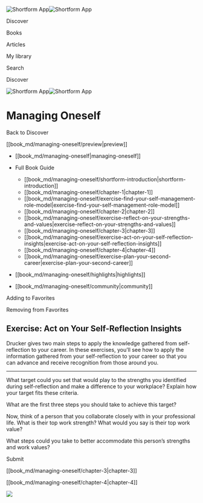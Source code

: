 ![Shortform App](/img/logo.36a2399e.svg)![Shortform App](/img/logo-dark.70c1b072.svg)

Discover

Books

Articles

My library

Search

Discover

![Shortform App](/img/logo.36a2399e.svg)![Shortform App](/img/logo-dark.70c1b072.svg)

# Managing Oneself

Back to Discover

[[book_md/managing-oneself/preview|preview]]

  * [[book_md/managing-oneself|managing-oneself]]
  * Full Book Guide

    * [[book_md/managing-oneself/shortform-introduction|shortform-introduction]]
    * [[book_md/managing-oneself/chapter-1|chapter-1]]
    * [[book_md/managing-oneself/exercise-find-your-self-management-role-model|exercise-find-your-self-management-role-model]]
    * [[book_md/managing-oneself/chapter-2|chapter-2]]
    * [[book_md/managing-oneself/exercise-reflect-on-your-strengths-and-values|exercise-reflect-on-your-strengths-and-values]]
    * [[book_md/managing-oneself/chapter-3|chapter-3]]
    * [[book_md/managing-oneself/exercise-act-on-your-self-reflection-insights|exercise-act-on-your-self-reflection-insights]]
    * [[book_md/managing-oneself/chapter-4|chapter-4]]
    * [[book_md/managing-oneself/exercise-plan-your-second-career|exercise-plan-your-second-career]]
  * [[book_md/managing-oneself/highlights|highlights]]
  * [[book_md/managing-oneself/community|community]]



Adding to Favorites 

Removing from Favorites 

## Exercise: Act on Your Self-Reflection Insights

Drucker gives two main steps to apply the knowledge gathered from self-reflection to your career. In these exercises, you’ll see how to apply the information gathered from your self-reflection to your career so that you can advance and receive recognition from those around you.

* * *

What target could you set that would play to the strengths you identified during self-reflection and make a difference to your workplace? Explain how your target fits these criteria.

What are the first three steps you should take to achieve this target?

Now, think of a person that you collaborate closely with in your professional life. What is their top work strength? What would you say is their top work value?

What steps could you take to better accommodate this person’s strengths and work values?

Submit 

[[book_md/managing-oneself/chapter-3|chapter-3]]

[[book_md/managing-oneself/chapter-4|chapter-4]]

![](https://bat.bing.com/action/0?ti=56018282&Ver=2&mid=e71f9167-13f0-4bed-9ca9-cdc27ef2f9d3&sid=f30c5e70639211ee87d33f0876d93783&vid=f30c9700639211eeb3a75d830392c94f&vids=0&msclkid=N&pi=0&lg=en-US&sw=800&sh=600&sc=24&nwd=1&tl=Shortform%20%7C%20Managing%20Oneself&p=https%3A%2F%2Fwww.shortform.com%2Fapp%2Fbook%2Fmanaging-oneself%2Fexercise-act-on-your-self-reflection-insights&r=&lt=594&evt=pageLoad&sv=1&rn=37081)
